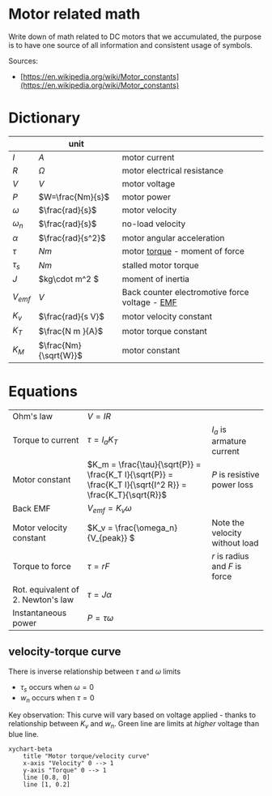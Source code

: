 # Motor related math

Write down of math related to DC motors that we accumulated, the purpose is to have one source of all information and consistent usage of symbols.

Sources:
 - [https://en.wikipedia.org/wiki/Motor_constants](https://en.wikipedia.org/wiki/Motor_constants)

# Dictionary

| | unit | |
| ----- | ---- | --- |
| $I$ | $A$ |  motor current
| $R$ | $\Omega$ | motor electrical resistance
| $V$ | $V$ | motor voltage
| $P$ | $W=\frac{Nm}{s}$ | motor power
| $\omega$ | $\frac{rad}{s}$ | motor velocity
| $\omega_n$ | $\frac{rad}{s}$ | no-load velocity
| $\alpha$ | $\frac{rad}{s^2}$ | motor angular acceleration
| $\tau$ | $Nm$ | motor [torque](https://en.wikipedia.org/wiki/Torque) - moment of force
| $\tau_s$| $Nm$| stalled motor torque
| $J$ | $kg\cdot m^2 $ | moment of inertia
| $V_{emf}$ | $V$ | Back counter electromotive force voltage - [EMF](https://en.wikipedia.org/wiki/Counter_electromotive_force)
| $K_v$ | $\frac{rad}{s V}$ | motor velocity constant
| $K_T$ | $\frac{N m }{A}$ | motor torque constant
| $K_M$ | $\frac{Nm}{\sqrt{W}}$ | motor constant

# Equations

||||
| --- | --- | --- |
| Ohm's law | $V = IR$||
| Torque to current | $\tau = I_a K_T$ | $I_a$ is armature current
| Motor constant | $K_m = \frac{\tau}{\sqrt{P}} = \frac{K_T I}{\sqrt{P}} = \frac{K_T I}{\sqrt{I^2 R}} = \frac{K_T}{\sqrt{R}}$ | $P$ is resistive power loss
| Back EMF | $V_{emf} = K_v \omega$ |
| Motor velocity constant | $K_v = \frac{\omega_n}{V_{peak}} $ | Note the velocity without load
| Torque to force | $\tau = r F$ | $r$ is radius and $F$ is force
| Rot. equivalent of 2. Newton's law | $\tau = J \alpha$
| Instantaneous power | $P = \tau \omega$

## velocity-torque curve
There is inverse relationship between $\tau$ and $\omega$ limits
 - $\tau_s$ occurs when $\omega=0$
 - $w_n$ occurs when $\tau=0$

Key observation: This curve will vary based on voltage applied - thanks to relationship between $K_v$ and $w_n$.
Green line are limits at _higher_ voltage than blue line.
```mermaid
xychart-beta
    title "Motor torque/velocity curve"
    x-axis "Velocity" 0 --> 1
    y-axis "Torque" 0 --> 1
    line [0.8, 0]
    line [1, 0.2]
```
